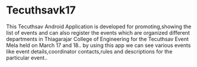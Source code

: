 # Tecuthsavk17
This Tecuthsav Android Application is developed for promoting,showing the list of events and can also register the events which are organized different departments in Thiagarajar College of Engineering for the Tecuthsav Event Mela held on March 17 and 18.. by using this app we can see various events like event details,coordinator contacts,rules and descriptions for the particular event..
